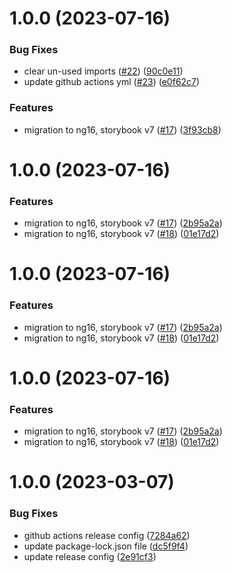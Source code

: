 # 1.0.0 (2023-07-16)


### Bug Fixes

* clear un-used imports ([#22](https://github.com/dylannnn/ngx-multi-keywords-highlighter/issues/22)) ([90c0e11](https://github.com/dylannnn/ngx-multi-keywords-highlighter/commit/90c0e11b88e34e9f133cdb911f2a41684dcafa51))
* update github actions yml ([#23](https://github.com/dylannnn/ngx-multi-keywords-highlighter/issues/23)) ([e0f62c7](https://github.com/dylannnn/ngx-multi-keywords-highlighter/commit/e0f62c71aa03af930125d300dac9eafde0086d1c))


### Features

* migration to ng16, storybook v7 ([#17](https://github.com/dylannnn/ngx-multi-keywords-highlighter/issues/17)) ([3f93cb8](https://github.com/dylannnn/ngx-multi-keywords-highlighter/commit/3f93cb81e20f8fbd9c86018bac261c73026a9efa))

# 1.0.0 (2023-07-16)


### Features

* migration to ng16, storybook v7 ([#17](https://github.com/dylannnn/ngx-multi-keywords-highlighter/issues/17)) ([2b95a2a](https://github.com/dylannnn/ngx-multi-keywords-highlighter/commit/2b95a2a10464c82ed82c119ca518dc652d99cc4e))
* migration to ng16, storybook v7 ([#18](https://github.com/dylannnn/ngx-multi-keywords-highlighter/issues/18)) ([01e17d2](https://github.com/dylannnn/ngx-multi-keywords-highlighter/commit/01e17d25a8b0c66135f292dc3bc319fa525a16ab))

# 1.0.0 (2023-07-16)


### Features

* migration to ng16, storybook v7 ([#17](https://github.com/dylannnn/ngx-multi-keywords-highlighter/issues/17)) ([2b95a2a](https://github.com/dylannnn/ngx-multi-keywords-highlighter/commit/2b95a2a10464c82ed82c119ca518dc652d99cc4e))
* migration to ng16, storybook v7 ([#18](https://github.com/dylannnn/ngx-multi-keywords-highlighter/issues/18)) ([01e17d2](https://github.com/dylannnn/ngx-multi-keywords-highlighter/commit/01e17d25a8b0c66135f292dc3bc319fa525a16ab))

# 1.0.0 (2023-07-16)


### Features

* migration to ng16, storybook v7 ([#17](https://github.com/dylannnn/ngx-multi-keywords-highlighter/issues/17)) ([2b95a2a](https://github.com/dylannnn/ngx-multi-keywords-highlighter/commit/2b95a2a10464c82ed82c119ca518dc652d99cc4e))
* migration to ng16, storybook v7 ([#18](https://github.com/dylannnn/ngx-multi-keywords-highlighter/issues/18)) ([01e17d2](https://github.com/dylannnn/ngx-multi-keywords-highlighter/commit/01e17d25a8b0c66135f292dc3bc319fa525a16ab))

# 1.0.0 (2023-03-07)

### Bug Fixes

* github actions release config ([7284a62](https://github.com/dylannnn/ngx-multi-keywords-highlighter/commit/7284a629231ab67e786822e5e5089021cc7c8a9b))
* update package-lock.json file ([dc5f9f4](https://github.com/dylannnn/ngx-multi-keywords-highlighter/commit/dc5f9f4f5f31b0c24bf0b3cd6a8f01f383c41e38))
* update release config ([2e91cf3](https://github.com/dylannnn/ngx-multi-keywords-highlighter/commit/2e91cf3ed37d357c724a0dc46951424c592782e1))

